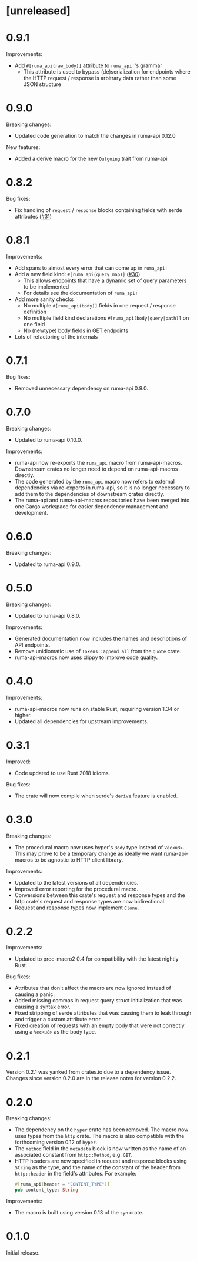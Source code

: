 # [unreleased]

# 0.9.1

Improvements:

* Add `#[ruma_api(raw_body)]` attribute to `ruma_api!`'s grammar
  * This attribute is used to bypass (de)serialization for endpoints where the HTTP request /
    response is arbitrary data rather than some JSON structure

# 0.9.0

Breaking changes:

* Updated code generation to match the changes in ruma-api 0.12.0

New features:

* Added a derive macro for the new `Outgoing` trait from ruma-api

# 0.8.2

Bug fixes:

* Fix handling of `request` / `response` blocks containing fields with serde attributes ([#31][])

[#31]: https://github.com/ruma/ruma-api/pull/31

# 0.8.1

Improvements:

* Add spans to almost every error that can come up in `ruma_api!`
* Add a new field kind: `#[ruma_api(query_map)]` ([#30][])
    * This allows endpoints that have a dynamic set of query parameters to be implemented
    * For details see the documentation of `ruma_api!`
* Add more sanity checks
    * No multiple `#[ruma_api(body)]` fields in one request / response definition
    * No multiple field kind declarations `#[ruma_api(body|query|path)]` on one field
    * No (newtype) body fields in GET endpoints
* Lots of refactoring of the internals

[#30]: https://github.com/ruma/ruma-api/pull/30

# 0.7.1

Bug fixes:

* Removed unnecessary dependency on ruma-api 0.9.0.

# 0.7.0

Breaking changes:

* Updated to ruma-api 0.10.0.

Improvements:

* ruma-api now re-exports the `ruma_api` macro from ruma-api-macros. Downstream crates no longer need to depend on ruma-api-macros directly.
* The code generated by the `ruma_api` macro now refers to external dependencies via re-exports in ruma-api, so it is no longer necessary to add them to the dependencies of downstream crates directly.
* The ruma-api and ruma-api-macros repositories have been merged into one Cargo workspace for easier dependency management and development.

# 0.6.0

Breaking changes:

* Updated to ruma-api 0.9.0.

# 0.5.0

Breaking changes:

* Updated to ruma-api 0.8.0.

Improvements:

* Generated documentation now includes the names and descriptions of API endpoints.
* Remove unidiomatic use of `Tokens::append_all` from the `quote` crate.
* ruma-api-macros now uses clippy to improve code quality.

# 0.4.0

Improvements:

* ruma-api-macros now runs on stable Rust, requiring version 1.34 or higher.
* Updated all dependencies for upstream improvements.

# 0.3.1

Improved:

* Code updated to use Rust 2018 idioms.

Bug fixes:

* The crate will now compile when serde's `derive` feature is enabled.

# 0.3.0

Breaking changes:

* The procedural macro now uses hyper's `Body` type instead of `Vec<u8>`. This may prove to be a temporary change as ideally we want ruma-api-macros to be agnostic to HTTP client library.

Improvements:

* Updated to the latest versions of all dependencies.
* Improved error reporting for the procedural macro.
* Conversions between this crate's request and response types and the http crate's request and response types are now bidirectional.
* Request and response types now implement `Clone`.

# 0.2.2

Improvements:

* Updated to proc-macro2 0.4 for compatibility with the latest nightly Rust.

Bug fixes:

* Attributes that don't affect the macro are now ignored instead of causing a panic.
* Added missing commas in request query struct initialization that was causing a syntax error.
* Fixed stripping of serde attributes that was causing them to leak through and trigger a custom attribute error.
* Fixed creation of requests with an empty body that were not correctly using a `Vec<u8>` as the body type.

# 0.2.1

Version 0.2.1 was yanked from crates.io due to a dependency issue. Changes since version 0.2.0 are in the release notes for version 0.2.2.

# 0.2.0

Breaking changes:

* The dependency on the `hyper` crate has been removed. The macro now uses types from the `http` crate. The macro is also compatible with the forthcoming version 0.12 of `hyper`.
* The `method` field in the `metadata` block is now written as the name of an associated constant from `http::Method`, e.g. `GET`.
* HTTP headers are now specified in request and response blocks using `String` as the type, and the name of the constant of the header from `http::header` in the field's attributes. For example:
  ``` rust
  #[ruma_api(header = "CONTENT_TYPE")]
  pub content_type: String
  ```

Improvements:

* The macro is built using version 0.13 of the `syn` crate.

# 0.1.0

Initial release.
